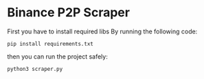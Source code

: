 # Binance P2P Scraper

First you have to install required libs 
By running the following code:

`pip install requirements.txt`

then you can run the project safely:

`python3 scraper.py`
